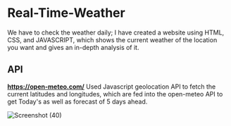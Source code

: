 # Real-Time-Weather
We have to check the weather daily; I have created a website using HTML, CSS, and JAVASCRIPT, which shows the current weather of the location you want and gives an in-depth analysis of it. 

## API
**https://open-meteo.com/**
Used Javascript geolocation API to fetch the current latitudes and longitudes, which are fed into the open-meteo API to get Today's as well as forecast of 5 days ahead. 

![Screenshot (40)](https://github.com/user-attachments/assets/e1bb8627-935b-4187-9383-d1f0cfcb295e)


